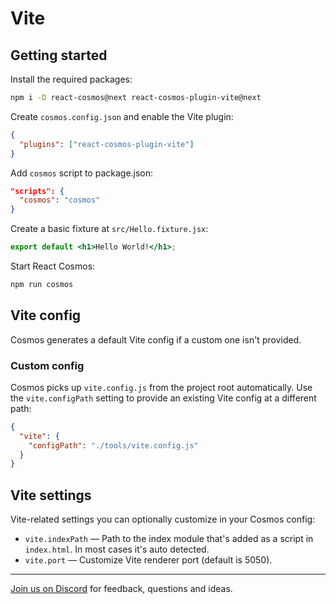 # Vite

## Getting started

Install the required packages:

```bash
npm i -D react-cosmos@next react-cosmos-plugin-vite@next
```

Create `cosmos.config.json` and enable the Vite plugin:

```json
{
  "plugins": ["react-cosmos-plugin-vite"]
}
```

Add `cosmos` script to package.json:

```json
"scripts": {
  "cosmos": "cosmos"
}
```

Create a basic fixture at `src/Hello.fixture.jsx`:

```jsx
export default <h1>Hello World!</h1>;
```

Start React Cosmos:

```bash
npm run cosmos
```

## Vite config

Cosmos generates a default Vite config if a custom one isn't provided.

### Custom config

Cosmos picks up `vite.config.js` from the project root automatically. Use the `vite.configPath` setting to provide an existing Vite config at a different path:

```json
{
  "vite": {
    "configPath": "./tools/vite.config.js"
  }
}
```

## Vite settings

Vite-related settings you can optionally customize in your Cosmos config:

- `vite.indexPath` — Path to the index module that's added as a script in `index.html`. In most cases it's auto detected.
- `vite.port` — Customize Vite renderer port (default is 5050).

---

[Join us on Discord](https://discord.gg/3X95VgfnW5) for feedback, questions and ideas.
